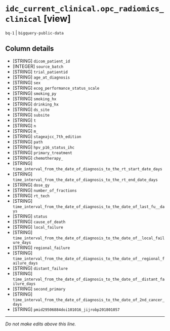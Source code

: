 # `idc_current_clinical.opc_radiomics_clinical` [view]
`bq-1` | `bigquery-public-data`

## Column details
* [STRING]    `dicom_patient_id`
* [INTEGER]   `source_batch`
* [STRING]    `trial_patientid`
* [STRING]    `age_at_diagnosis`
* [STRING]    `sex`
* [STRING]    `ecog_performance_status_scale`
* [STRING]    `smoking_py`
* [STRING]    `smoking_hx`
* [STRING]    `drinking_hx`
* [STRING]    `ds_site`
* [STRING]    `subsite`
* [STRING]    `t`
* [STRING]    `n`
* [STRING]    `m_`
* [STRING]    `stageajcc_7th_edition`
* [STRING]    `path`
* [STRING]    `hpv_p16_status_ihc`
* [STRING]    `primary_treatment`
* [STRING]    `chemotherapy_`
* [STRING]    `time_interval_from_the_date_of_diagnosis_to_the_rt_start_date_days`
* [STRING]    `time_interval_from_the_date_of_diagnosis_to_the_rt_end_date_days`
* [STRING]    `dose_gy`
* [STRING]    `number_of_fractions`
* [STRING]    `rt_tech`
* [STRING]    `time_interval_from_the_date_of_diagnosis_to_the_date_of_last_fu__days`
* [STRING]    `status`
* [STRING]    `cause_of_death`
* [STRING]    `local_failure`
* [STRING]    `time_interval_from_the_date_of_diagnosis_to_the_date_of__local_failure_days`
* [STRING]    `regional_failure`
* [STRING]    `time_interval_from_the_date_of_diagnosis_to_the_date_of__regional_failure_days`
* [STRING]    `distant_failure`
* [STRING]    `time_interval_from_the_date_of_diagnosis_to_the_date_of__distant_failure_days`
* [STRING]    `second_primary`
* [STRING]    `time_interval_from_the_date_of_diagnosis_to_the_date_of_2nd_cancer_days`
* [STRING]    `pmid29506884doi101016_jijrobp201801057`

-------------------------------------------------------------------------------
*Do not make edits above this line.*
